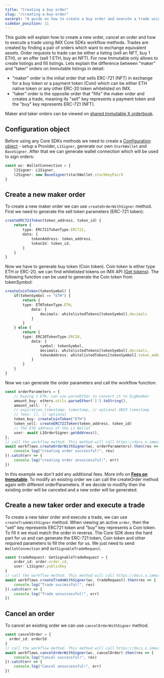 ```yaml
---
title: "Creating a buy order"
slug: "/creating-a-buy-order"
excerpt: "A guide on how to create a buy order and execute a trade using IMX Core SDK"
sidebar_position: 11
---
```

This guide will explain how to create a new order, cancel an order and how to execute a trade using IMX Core SDKs workflow methods.
Trades are created by finding a pair of orders which want to exchange equivalent assets. Order requests to trade can be either a listing (sell an NFT, buy 1 ETH), or an offer (sell 1 ETH, buy an NFT). For now Immutable only allows to create listings and fill listings. Lets explain the difference between "maker" and "taker" orders on Immutable listings in detail:
 - "maker" order is the initial order that sells ERC-721 (NFT) in exchange for a buy token or a payment token (Coin) which can be either ETH native token or any other ERC-20 token whitelisted on IMX.
 - "taker" order is the opposite order that "fills" the maker order and creates a trade, meaning its "sell" key represents a payment token and the "buy" key represents ERC-721 (NFT).

Maker and taker orders can be viewed on [shared Immutable X orderbook](https://docs.x.immutable.com/docs/showing-orders-from-other-marketplaces/).

## Configuration object
Before using any Core SDKs methods we need to create a [Configuration object](/docs/imx-core-sdk-ts) - setup a Provider, `L1Signer`, generate our own `StarkWallet` and `BaseSigner`. After that we can generate wallet connection which will be used to sign orders:

```ts
const wc: WalletConnection = {
    l1Signer: L1Signer,
    l2Signer: new BaseSigner(starkWallet.starkKeyPair)
}
```

## Create a new maker order
To create a new maker order we can use `createOrderWithSigner` method. First we need to generate the sell token parameters (ERC-721 token):
```ts
createERC721Token(token_address, token_id) {
    return {
        type: ERC721TokenType.ERC721,
        data: {
            tokenAddress: token_address,
            tokenId: token_id,
        }
    }
}
```
Now we have to generate buy token (Coin token). Coin token is either type ETH or ERC-20, we can find whitelisted tokens on IMX API ([Get tokens](/reference#/operations/listTokens)). The following function can be used to generate the Coin token from tokenSymbol:
```ts
createCoinToken(tokenSymbol) {
    if(tokenSymbol == "ETH") {
        return { 
        type: ETHTokenType.ETH, 
            data: {
                decimals: whitelistedTokens[tokenSymbol].decimals
            }
        }
    } else {
        return {
        type: ERC20TokenType.ERC20, 
            data: {
                symbol: tokenSymbol,
                decimals: whitelistedTokens[tokenSymbol].decimals, 
                tokenAddress: whitelistedTokens[tokenSymbol].token_address
            }
        }
    }
}
```
Now we can generate the order parameters and call the workflow function:
```ts
const orderParameters = {
    // buying 1 ETH, can use parseEther to convert it to bigNumber
    amount_buy: ethers.utils.parseEther('1').toString(),
    amount_sell: '1',
    // expiration_timestamp: timestamp, // optional UNIX timestamp
    // fees: [], // optional
    token_buy: createCoinToken("ETH")
    token_sell: createERC721Token(token_address, token_id)
    // The ETH address of the L1 Wallet
    user: await L1OrderSigner.getAddress(),
};
// call the workflow method. This method will call https://docs.x.immutable.com/reference/#/operations/createOrder
await workflows.createOrderWithSigner(wc, orderParameters).then(res => {
    console.log("creating order successful!", res)
}).catch(err => {
    console.log("creating order unsuccessful!", err)
})
```
In this example we don't add any additional fees. More info on **[Fees on Immutable](/docs/fees)**.
To modify an existing order we can call the createOrder method again with different orderParameters. If we decide to modifiy then the existing order will be canceled and a new order will be generated.

## Create a new taker order and execute a trade
To create a new taker order and execute a trade, we can use `createTradeWithSigner` method. When viewing an active `order`, then the "sell" key represents ERC721 token and "buy" key represents a Coin token. To fill it we must match the order in reverse. The Core SDK does the hard part for us and can generate the ERC-721 token, Coin token and other required parameters to fill the order for us. We just need to send `WalletConnection` and `GetSignableTradeRequest`.

```ts
const tradeRequest: GetSignableTradeRequest = {
    order_id: order.order_id,
    user: L1Signer.publicKey
}
// call the workflow method. This method will call https://docs.x.immutable.com/reference/#/operations/createTrade
await workflows.createTradeWithSigner(wc, tradeRequest).then(res => {
    console.log("Trade successful!", res)
}).catch(err => {
    console.log("Trade unsuccessful!", err)
})
```

## Cancel an order
To cancel an existing order we can use `cancelOrderWithSigner` method.

```ts
const cancelOrder = {
  order_id: orderId
}
// call the workflow method. This method will call https://docs.x.immutable.com/reference/#/operations/cancelOrder
await workflows.cancelOrderWithSigner(wc, cancelOrder).then(res => {
    console.log("Cancel successful!", res)
}).catch(err => {
    console.log("Cancel unsuccessful!", err)
})
```